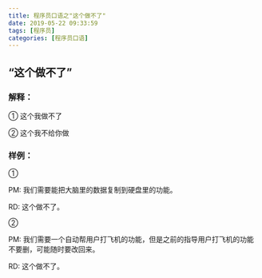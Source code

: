 ```yaml
---
title: 程序员口语之"这个做不了"
date: 2019-05-22 09:33:59
tags: [程序员]
categories: [程序员口语]
---
```


## “这个做不了”

### 解释：

① 这个我做不了 

② 这个我不给你做

### 样例：

①

PM: 我们需要能把大脑里的数据复制到硬盘里的功能。

RD: 这个做不了。

②

PM: 我们需要一个自动帮用户打飞机的功能，但是之前的指导用户打飞机的功能不要删，可能随时要改回来。

RD: 这个做不了。
